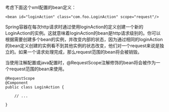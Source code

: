 考虑下面这个xml配置的bean定义：

```
<bean id="loginAction" class="com.foo.LoginAction" scope="request"/>
```

Spring容器在每次http请求时通过使用loginAction的定义创建一个新的LoginAction的实例。这就意味着loginAction的bean是http请求级别的。你可以根据需要创建多个bean的实例，并改变内部的状态，因为通过相同的loginAction的bean定义创建的实例看不到其他实例的状态改变，他们对一个request来说是独立的。如果一个请求处理完成，那么request范围的bean将会被销毁。

当使用注解配置或java配置时，@RequestScope注解修饰的bean将会被作为一个request范围的bean来使用。


```
@RequestScope
@Component
public class LoginAction {

    // ...

}
```